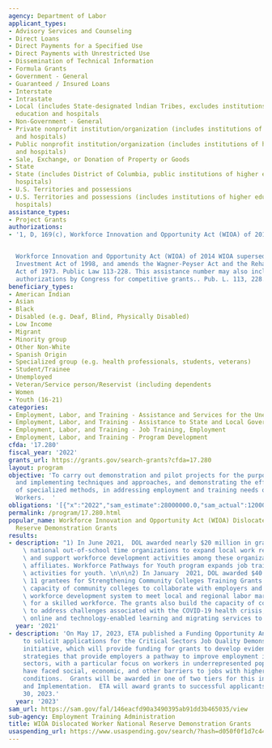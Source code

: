 ```yaml
---
agency: Department of Labor
applicant_types:
- Advisory Services and Counseling
- Direct Loans
- Direct Payments for a Specified Use
- Direct Payments with Unrestricted Use
- Dissemination of Technical Information
- Formula Grants
- Government - General
- Guaranteed / Insured Loans
- Interstate
- Intrastate
- Local (includes State-designated lndian Tribes, excludes institutions of higher
  education and hospitals
- Non-Government - General
- Private nonprofit institution/organization (includes institutions of higher education
  and hospitals)
- Public nonprofit institution/organization (includes institutions of higher education
  and hospitals)
- Sale, Exchange, or Donation of Property or Goods
- State
- State (includes District of Columbia, public institutions of higher education and
  hospitals)
- U.S. Territories and possessions
- U.S. Territories and possessions (includes institutions of higher education and
  hospitals)
assistance_types:
- Project Grants
authorizations:
- '1, D, 169(c), Workforce Innovation and Opportunity Act (WIOA) of 2014


  Workforce Innovation and Opportunity Act (WIOA) of 2014 WIOA supersedes the Workforce
  Investment Act of 1998, and amends the Wagner-Peyser Act and the Rehabilitation
  Act of 1973. Public Law 113-228. This assistance number may also include additional
  authorizations by Congress for competitive grants.. Pub. L. 113, 228.'
beneficiary_types:
- American Indian
- Asian
- Black
- Disabled (e.g. Deaf, Blind, Physically Disabled)
- Low Income
- Migrant
- Minority group
- Other Non-White
- Spanish Origin
- Specialized group (e.g. health professionals, students, veterans)
- Student/Trainee
- Unemployed
- Veteran/Service person/Reservist (including dependents
- Women
- Youth (16-21)
categories:
- Employment, Labor, and Training - Assistance and Services for the Unemployed
- Employment, Labor, and Training - Assistance to State and Local Governments
- Employment, Labor, and Training - Job Training, Employment
- Employment, Labor, and Training - Program Development
cfda: '17.280'
fiscal_year: '2022'
grants_url: https://grants.gov/search-grants?cfda=17.280
layout: program
objective: 'To carry out demonstration and pilot projects for the purpose of developing
  and implementing techniques and approaches, and demonstrating the effectiveness
  of specialized methods, in addressing employment and training needs of Dislocated
  Workers.  '
obligations: '[{"x":"2022","sam_estimate":28000000.0,"sam_actual":12000000.0,"usa_spending_actual":9588797.79},{"x":"2023","sam_estimate":30000000.0,"sam_actual":0.0,"usa_spending_actual":73351716.44999999},{"x":"2024","sam_estimate":33000000.0,"sam_actual":0.0,"usa_spending_actual":44298653.56}]'
permalink: /program/17.280.html
popular_name: Workforce Innovation and Opportunity Act (WIOA) Dislocated Worker National
  Reserve Demonstration Grants
results:
- description: "1) In June 2021,  DOL awarded nearly $20 million in grants to four\
    \ national out-of-school time organizations to expand local work readiness programs\
    \ and support workforce development activities among these organizations’ local\
    \ affiliates. Workforce Pathways for Youth program expands job training and workforce\
    \ activities for youth. \n\n\n2) In January  2021, DOL awarded $40 million to\
    \ 11 grantees for Strengthening Community Colleges Training Grants to build the\
    \ capacity of community colleges to collaborate with employers and the public\
    \ workforce development system to meet local and regional labor market demand\
    \ for a skilled workforce. The grants also build the capacity of community colleges\
    \ to address challenges associated with the COVID-19 health crisis, such as expanding\
    \ online and technology-enabled learning and migrating services to a virtual environment."
  year: '2021'
- description: 'On May 17, 2023, ETA published a Funding Opportunity Announcement
    to solicit applications for the Critical Sectors Job Quality Demonstration Grant
    initiative, which will provide funding for grants to develop evidence-based workforce
    strategies that provide employers a pathway to improve employment in targeted
    sectors, with a particular focus on workers in underrepresented populations that
    have faced social, economic, and other barriers to jobs with higher-quality working
    conditions.  Grants will be awarded in one of two tiers for this initiative: Planning
    and Implementation.  ETA will award grants to successful applicants by September
    30, 2023.'
  year: '2023'
sam_url: https://sam.gov/fal/146eacfd90a3490395ab91dd3b465035/view
sub-agency: Employment Training Administration
title: WIOA Dislocated Worker National Reserve Demonstration Grants
usaspending_url: https://www.usaspending.gov/search/?hash=d050f0f1d7c44a131da278f44ff2f078
---
```

